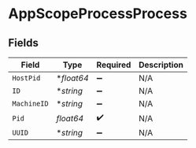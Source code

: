# AppScopeProcessProcess


## Fields

| Field              | Type               | Required           | Description        |
| ------------------ | ------------------ | ------------------ | ------------------ |
| `HostPid`          | **float64*         | :heavy_minus_sign: | N/A                |
| `ID`               | **string*          | :heavy_minus_sign: | N/A                |
| `MachineID`        | **string*          | :heavy_minus_sign: | N/A                |
| `Pid`              | *float64*          | :heavy_check_mark: | N/A                |
| `UUID`             | **string*          | :heavy_minus_sign: | N/A                |